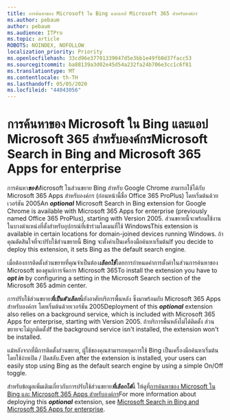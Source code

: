 ```yaml
---
title: การค้นหาของ Microsoft ใน Bing และแอป Microsoft 365 สําหรับองค์กร
ms.author: pebaum
author: pebaum
ms.audience: ITPro
ms.topic: article
ROBOTS: NOINDEX, NOFOLLOW
localization_priority: Priority
ms.openlocfilehash: 33cd96e37701339047d5e3bb1e49f60d37facc53
ms.sourcegitcommit: ba88139a3d02e45d54a232fa24b706e3cc1c6f81
ms.translationtype: MT
ms.contentlocale: th-TH
ms.lasthandoff: 05/05/2020
ms.locfileid: "44043056"
---
```

# <a name="microsoft-search-in-bing-and-microsoft-365-apps-for-enterprise"></a><span data-ttu-id="788f2-102">การค้นหาของ Microsoft ใน Bing และแอป Microsoft 365 สําหรับองค์กร</span><span class="sxs-lookup"><span data-stu-id="788f2-102">Microsoft Search in Bing and Microsoft 365 Apps for enterprise</span></span>

<span data-ttu-id="788f2-103">การค้นหา***ของ***Microsoft ในส่วนขยาย Bing สําหรับ Google Chrome สามารถใช้ได้กับ Microsoft 365 Apps สําหรับองค์กร (ก่อนหน้านี้ชื่อ Office 365 ProPlus) โดยเริ่มต้นด้วยเวอร์ชัน 2005</span><span class="sxs-lookup"><span data-stu-id="788f2-103">An ***optional*** Microsoft Search in Bing extension for Google Chrome is available with Microsoft 365 Apps for enterprise (previously named Office 365 ProPlus), starting with Version 2005.</span></span> <span data-ttu-id="788f2-104">ส่วนขยายนี้จะพร้อมใช้งานในบางตําแหน่งที่ตั้งสําหรับอุปกรณ์ที่เข้าร่วมโดเมนที่ใช้ Windows</span><span class="sxs-lookup"><span data-stu-id="788f2-104">This extension is available in certain locations for domain-joined devices running Windows.</span></span> <span data-ttu-id="788f2-105">ถ้าคุณตัดสินใจที่จะปรับใช้ส่วนขยายนี้ Bing จะตั้งค่าเป็นเครื่องมือค้นหาเริ่มต้น</span><span class="sxs-lookup"><span data-stu-id="788f2-105">If you decide to deploy this extension, it sets Bing as the default search engine.</span></span>

<span data-ttu-id="788f2-106">เมื่อต้องการติดตั้งส่วนขยายที่คุณจําเป็นต้อง***เลือกใช้***โดยการกําหนดค่าการตั้งค่าในส่วนการค้นหาของ Microsoft ของศูนย์การจัดการ Microsoft 365</span><span class="sxs-lookup"><span data-stu-id="788f2-106">To install the extension you have to ***opt in*** by configuring a setting in the Microsoft Search section of the Microsoft 365 admin center.</span></span>

<span data-ttu-id="788f2-107">การปรับใช้ส่วนขยาย***ที่เป็นตัวเลือก***นี้ยังอาศัยบริการพื้นหลัง ซึ่งมาพร้อมกับ Microsoft 365 Apps สําหรับองค์กร โดยเริ่มต้นด้วยเวอร์ชัน 2005</span><span class="sxs-lookup"><span data-stu-id="788f2-107">Deployment of this ***optional*** extension also relies on a background service, which is included with Microsoft 365 Apps for enterprise, starting with Version 2005.</span></span> <span data-ttu-id="788f2-108">ถ้าบริการพื้นหลังไม่ได้ติดตั้ง ส่วนขยายจะไม่ถูกติดตั้ง</span><span class="sxs-lookup"><span data-stu-id="788f2-108">If the background service isn't installed, the extension won't be installed.</span></span>

<span data-ttu-id="788f2-109">แม้หลังจากที่มีการติดตั้งส่วนขยาย, ผู้ใช้ของคุณสามารถหยุดการใช้ Bing เป็นเครื่องมือค้นหาเริ่มต้นโดยใช้ง่ายเปิด / ปิดสลับ.</span><span class="sxs-lookup"><span data-stu-id="788f2-109">Even after the extension is installed, your users can easily stop using Bing as the default search engine by using a simple On/Off toggle.</span></span>

<span data-ttu-id="788f2-110">สําหรับข้อมูลเพิ่มเติมเกี่ยวกับการปรับใช้ส่วนขยาย***ที่เลือกได้***นี้ ให้ดูที่[การค้นหาของ Microsoft ใน Bing และ Microsoft 365 Apps สําหรับองค์กร](https://docs.microsoft.com/deployoffice/microsoft-search-bing)</span><span class="sxs-lookup"><span data-stu-id="788f2-110">For more information about deploying this ***optional*** extension, see [Microsoft Search in Bing and Microsoft 365 Apps for enterprise](https://docs.microsoft.com/deployoffice/microsoft-search-bing).</span></span>